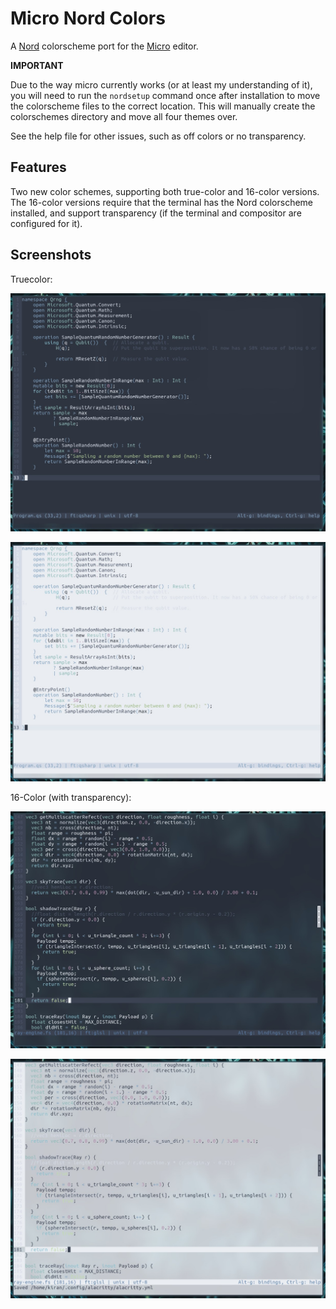 # Micro Nord Colors

A [Nord](https://www.nordtheme.com/) colorscheme port for the [Micro](https://micro-editor.github.io/index.html) editor.

**IMPORTANT**

Due to the way micro currently works (or at least my understanding of it), you will need to run the `nordsetup` command once after installation to move the colorscheme files to the correct location. This will manually create the colorschemes directory and move all four themes over.

See the help file for other issues, such as off colors or no transparency.

## Features

Two new color schemes, supporting both true-color and 16-color versions. The 16-color versions require that the terminal has the Nord colorscheme installed, and support transparency (if the terminal and compositor are configured for it).

## Screenshots

Truecolor:

![The Truecolor Dark Scheme](pics/nord-tc.jpg)

![The Truecolor Light Scheme](pics/nord-tc-light.jpg)

16-Color (with transparency):

![The 16-Color Dark Scheme](pics/nord-16.jpg)

![The 16-Color Light Scheme](pics/nord-16-light.jpg)
